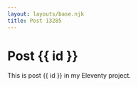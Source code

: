 ```yaml
---
layout: layouts/base.njk
title: Post 13285
---
```


# Post {{ id }}

This is post {{ id }} in my Eleventy project.
